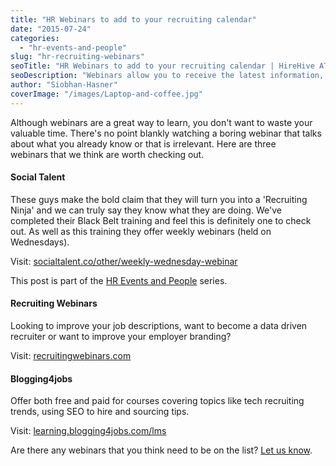 ```yaml
---
title: "HR Webinars to add to your recruiting calendar"
date: "2015-07-24"
categories:
  - "hr-events-and-people"
slug: "hr-recruiting-webinars"
seoTitle: "HR Webinars to add to your recruiting calendar | HireHive ATS"
seoDescription: "Webinars allow you to receive the latest information, follow today's newest trends and learn best practices without having to leave the office."
author: "Siobhan-Hasner"
coverImage: "/images/Laptop-and-coffee.jpg"
---
```


Although webinars are a great way to learn, you don't want to waste your valuable time. There's no point blankly watching a boring webinar that talks about what you already know or that is irrelevant. Here are three webinars that we think are worth checking out.

#### Social Talent

These guys make the bold claim that they will turn you into a 'Recruiting Ninja' and we can truly say they know what they are doing. We've completed their Black Belt training and feel this is definitely one to check out. As well as this training they offer weekly webinars (held on Wednesdays).

Visit: [socialtalent.co/other/weekly-wednesday-webinar](http://www.socialtalent.co/other/weekly-wednesday-webinars)

This post is part of the [HR Events and People](http://hirehive.io/category/hr-events-and-people/) series.

#### Recruiting Webinars 

Looking to improve your job descriptions, want to become a data driven recruiter or want to improve your employer branding?

Visit: [recruitingwebinars.com](http://learning.blogging4jobs.com/lm/lms/)

#### Blogging4jobs

Offer both free and paid for courses covering topics like tech recruiting trends, using SEO to hire and sourcing tips.

Visit: [learning.blogging4jobs.com/lms](http://learning.blogging4jobs.com/lms/)

Are there any webinars that you think need to be on the list? [Let us know](mailto:hi@hirehive.io?subject=HireHive%20feedback "Let us know").
